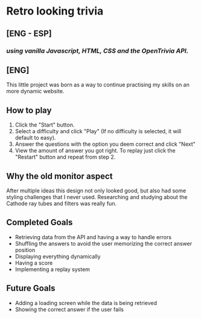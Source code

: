 # Retro looking trivia

## [ENG - ESP]

### _using vanilla Javascript, HTML, CSS and the OpenTrivia API._

## [ENG]

This little project was born as a way to continue practising my skills on an more dynamic website.

## How to play

1. Click the "Start" button.
2. Select a difficulty and click "Play" (If no difficulty is selected, it will default to easy).
3. Answer the questions with the option you deem correct and click "Next"
4. View the amount of answer you got right. To replay just click the "Restart" button and repeat from step 2.

## Why the old monitor aspect

After multiple ideas this design not only looked good, but also had some styling challenges that I never used.
Researching and studying about the Cathode ray tubes and filters was really fun.

## Completed Goals

- Retrieving data from the API and having a way to handle errors
- Shuffling the answers to avoid the user memorizing the correct answer position
- Displaying everything dynamically
- Having a score
- Implementing a replay system

## Future Goals

- Adding a loading screen while the data is being retrieved
- Showing the correct answer if the user fails
